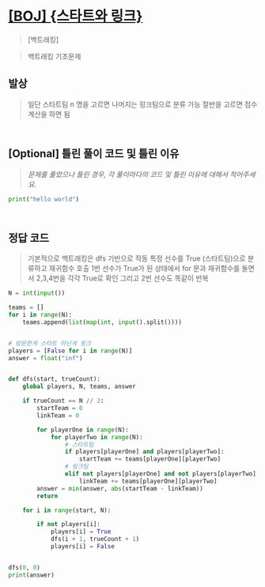# [[BOJ] {스타트와 링크}](https://www.acmicpc.net/problem/14889)

> [백트래킹]

> 백트래킹 기초문제

## 발상

> 일단 스타트팀 n 명을 고르면 나머지는 링크팀으로 분류 가능
> 절반을 고르면 점수 계산을 하면 됨

## <br>[Optional] 틀린 풀이 코드 및 틀린 이유

> _문제를 풀었으나 틀린 경우, 각 풀이마다의 코드 및 틀린 이유에 대해서 적어주세요._

```python
print("hello world")
```

## <br>정답 코드

> 기본적으로 백트래킹은 dfs 기반으로 작동
> 특정 선수를 True (스타트팀)으로 분류하고 재귀함수 호출
> 1번 선수가 True가 된 상태에서 for 문과 재귀함수를 돌면서 2,3,4번을 각각 True로 확인
> 그리고 2번 선수도 똑같이 반복

```python
N = int(input())

teams = []
for i in range(N):
    teams.append(list(map(int, input().split())))


# 방문한게 스타트 아닌게 링크
players = [False for i in range(N)]
answer = float("inf")


def dfs(start, trueCount):
    global players, N, teams, answer

    if trueCount == N // 2:
        startTeam = 0
        linkTeam = 0

        for playerOne in range(N):
            for playerTwo in range(N):
                # 스타트팀
                if players[playerOne] and players[playerTwo]:
                    startTeam += teams[playerOne][playerTwo]
                # 링크팀
                elif not players[playerOne] and not players[playerTwo]:
                    linkTeam += teams[playerOne][playerTwo]
        answer = min(answer, abs(startTeam - linkTeam))
        return

    for i in range(start, N):

        if not players[i]:
            players[i] = True
            dfs(i + 1, trueCount + 1)
            players[i] = False


dfs(0, 0)
print(answer)
```
